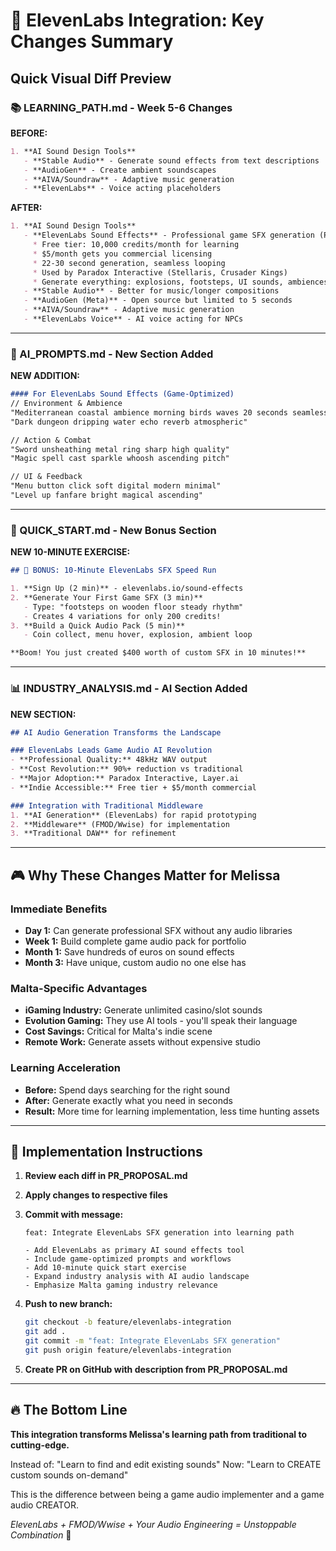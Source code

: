 # 🎯 ElevenLabs Integration: Key Changes Summary

## Quick Visual Diff Preview

### 📚 LEARNING_PATH.md - Week 5-6 Changes

**BEFORE:**
```markdown
1. **AI Sound Design Tools**
   - **Stable Audio** - Generate sound effects from text descriptions
   - **AudioGen** - Create ambient soundscapes
   - **AIVA/Soundraw** - Adaptive music generation
   - **ElevenLabs** - Voice acting placeholders
```

**AFTER:**
```markdown
1. **AI Sound Design Tools**
   - **ElevenLabs Sound Effects** - Professional game SFX generation (PRIORITY!)
     * Free tier: 10,000 credits/month for learning
     * $5/month gets you commercial licensing
     * 22-30 second generation, seamless looping
     * Used by Paradox Interactive (Stellaris, Crusader Kings)
     * Generate everything: explosions, footsteps, UI sounds, ambiences
   - **Stable Audio** - Better for music/longer compositions
   - **AudioGen (Meta)** - Open source but limited to 5 seconds
   - **AIVA/Soundraw** - Adaptive music generation
   - **ElevenLabs Voice** - AI voice acting for NPCs
```

---

### 🤖 AI_PROMPTS.md - New Section Added

**NEW ADDITION:**
```markdown
#### For ElevenLabs Sound Effects (Game-Optimized)
// Environment & Ambience
"Mediterranean coastal ambience morning birds waves 20 seconds seamless loop"
"Dark dungeon dripping water echo reverb atmospheric"

// Action & Combat
"Sword unsheathing metal ring sharp high quality"
"Magic spell cast sparkle whoosh ascending pitch"

// UI & Feedback
"Menu button click soft digital modern minimal"
"Level up fanfare bright magical ascending"
```

---

### 🚀 QUICK_START.md - New Bonus Section

**NEW 10-MINUTE EXERCISE:**
```markdown
## 🚀 BONUS: 10-Minute ElevenLabs SFX Speed Run

1. **Sign Up (2 min)** - elevenlabs.io/sound-effects
2. **Generate Your First Game SFX (3 min)**
   - Type: "footsteps on wooden floor steady rhythm"
   - Creates 4 variations for only 200 credits!
3. **Build a Quick Audio Pack (5 min)**
   - Coin collect, menu hover, explosion, ambient loop

**Boom! You just created $400 worth of custom SFX in 10 minutes!**
```

---

### 📊 INDUSTRY_ANALYSIS.md - AI Section Added

**NEW SECTION:**
```markdown
## AI Audio Generation Transforms the Landscape

### ElevenLabs Leads Game Audio AI Revolution
- **Professional Quality:** 48kHz WAV output
- **Cost Revolution:** 90%+ reduction vs traditional
- **Major Adoption:** Paradox Interactive, Layer.ai
- **Indie Accessible:** Free tier + $5/month commercial

### Integration with Traditional Middleware
1. **AI Generation** (ElevenLabs) for rapid prototyping
2. **Middleware** (FMOD/Wwise) for implementation
3. **Traditional DAW** for refinement
```

---

## 🎮 Why These Changes Matter for Melissa

### Immediate Benefits
- **Day 1:** Can generate professional SFX without any audio libraries
- **Week 1:** Build complete game audio pack for portfolio
- **Month 1:** Save hundreds of euros on sound effects
- **Month 3:** Have unique, custom audio no one else has

### Malta-Specific Advantages
- **iGaming Industry:** Generate unlimited casino/slot sounds
- **Evolution Gaming:** They use AI tools - you'll speak their language
- **Cost Savings:** Critical for Malta's indie scene
- **Remote Work:** Generate assets without expensive studio

### Learning Acceleration
- **Before:** Spend days searching for the right sound
- **After:** Generate exactly what you need in seconds
- **Result:** More time for learning implementation, less time hunting assets

---

## 📝 Implementation Instructions

1. **Review each diff in PR_PROPOSAL.md**
2. **Apply changes to respective files**
3. **Commit with message:**
   ```
   feat: Integrate ElevenLabs SFX generation into learning path
   
   - Add ElevenLabs as primary AI sound effects tool
   - Include game-optimized prompts and workflows
   - Add 10-minute quick start exercise
   - Expand industry analysis with AI audio landscape
   - Emphasize Malta gaming industry relevance
   ```

4. **Push to new branch:**
   ```bash
   git checkout -b feature/elevenlabs-integration
   git add .
   git commit -m "feat: Integrate ElevenLabs SFX generation"
   git push origin feature/elevenlabs-integration
   ```

5. **Create PR on GitHub with description from PR_PROPOSAL.md**

---

## 🔥 The Bottom Line

**This integration transforms Melissa's learning path from traditional to cutting-edge.**

Instead of: "Learn to find and edit existing sounds"
Now: "Learn to CREATE custom sounds on-demand"

This is the difference between being a game audio implementer and a game audio CREATOR.

*ElevenLabs + FMOD/Wwise + Your Audio Engineering = Unstoppable Combination* 🚀
